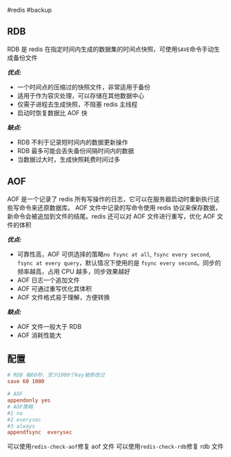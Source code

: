 
#redis #backup

## RDB

RDB 是 redis 在指定时间内生成的数据集的时间点快照，可使用`SAVE`命令手动生成备份文件

**_优点:_**

- 一个时间点的压缩过的快照文件，非常适用于备份
- 适用于作为容灾处理，可以存储在其他数据中心
- 仅需子进程去生成快照，不阻塞 redis 主线程
- 启动时恢复数据比 AOF 快

**_缺点:_**

- RDB 不利于记录短时间内的数据更新操作
- RDB 最多可能会丢失备份间隔时间内的数据
- 当数据过大时，生成快照耗费时间过多

## AOF

AOF 是一个记录了 redis 所有写操作的日志，它可以在服务器启动时重新执行这些写命令来还原数据库。
AOF 文件中记录的写命令使用 redis 协议来保存数据，新命令会被追加到文件的结尾。redis 还可以对 AOF 文件进行重写，优化 AOF 文件的体积

**_优点:_**

- 可靠性高，AOF 可供选择的策略`no fsync at all`, `fsync every second`, `fsync at every query`，默认情况下使用的是 `fsync every second`。同步的频率越高，占用 CPU 越多，同步效果越好
- AOF 日志一个追加文件
- AOF 可通过重写优化其体积
- AOF 文件格式易于理解，方便转换

**_缺点:_**

- AOF 文件一般大于 RDB
- AOF 消耗性能大

## 配置

```conf
# RDB 每60秒，至少1000个key被修改过
save 60 1000

# AOF
appendonly yes
# AOF策略
#1 no
#2 everysec
#3 always
appendfsync  everysec
```

可以使用`redis-check-aof`修复 aof 文件
可以使用`redis-check-rdb`修复 rdb 文件
